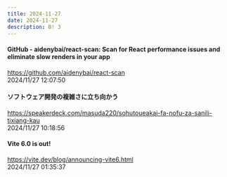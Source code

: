 ```yaml
---
title: 2024-11-27
date: 2024-11-27
description: B! 3
---
```


#### GitHub - aidenybai/react-scan: Scan for React performance issues and eliminate slow renders in your app
https://github.com/aidenybai/react-scan<br>
2024/11/27 12:07:50<br>


#### ソフトウェア開発の複雑さに立ち向かう
https://speakerdeck.com/masuda220/sohutoueakai-fa-nofu-za-sanili-tixiang-kau<br>
2024/11/27 10:18:56<br>


#### Vite 6.0 is out!
https://vite.dev/blog/announcing-vite6.html<br>
2024/11/27 01:35:37<br>


